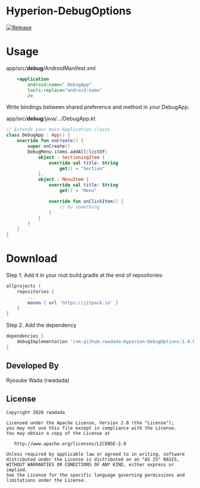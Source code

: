 # Hyperion-DebugOptions
[![Release](https://jitpack.io/v/rwadada/Hyperion-DebugOptions.svg)](https://jitpack.io/#rwadada/Hyperion-DebugOptions)

# Usage

app/src/**debug**/AndroidManifest.xml

```xml
    <application
        android:name=".DebugApp"
        tools:replace="android:name"
        />
```


Write bindings between shared preference and method in your DebugApp.

app/src/**debug**/java/.../DebugApp.kt

```kt
// Extends your main Application classs
class DebugApp : App() {
    override fun onCreate() {
        super.onCreate()
        DebugMenu.items.addAll(listOf(
            object : SectioningItem {
                override val title: String
                    get() = "Section"
            },
            object : MenuItem {
                override val title: String
                    get() = "Menu"

                override fun onClickItem() {
                    // Do something
                }
            }
        }
    }
}
```

# Download
Step 1. Add it in your root build.gradle at the end of repositories:

```groovy
allprojects {
    repositories {
        ...
        maven { url 'https://jitpack.io' }
    }
}
```

Step 2. Add the dependency

```groovy
dependencies {
    debugImplementation 'com.github.rwadada:Hyperion-DebugOptions:1.0.0'
}
```
Developed By
-------
Ryosuke Wada (rwadada)

License
-------

    Copyright 2020 rwadada

    Licensed under the Apache License, Version 2.0 (the "License");
    you may not use this file except in compliance with the License.
    You may obtain a copy of the License at

       http://www.apache.org/licenses/LICENSE-2.0

    Unless required by applicable law or agreed to in writing, software
    distributed under the License is distributed on an "AS IS" BASIS,
    WITHOUT WARRANTIES OR CONDITIONS OF ANY KIND, either express or implied.
    See the License for the specific language governing permissions and
    limitations under the License.
